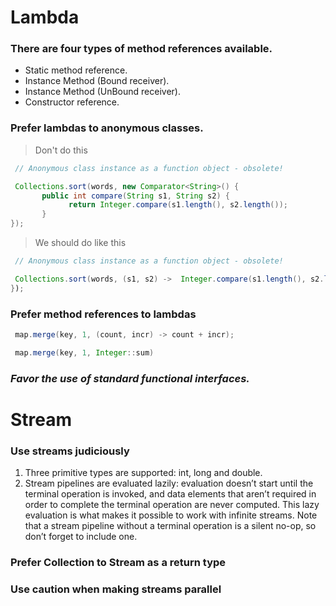 # Lambda
### There are four types of method references available.

-   Static method reference.
-   Instance Method (Bound receiver).
-   Instance Method (UnBound receiver).
-   Constructor reference.
### **Prefer lambdas to anonymous classes.**

> Don't do this
```java
 // Anonymous class instance as a function object - obsolete! 

 Collections.sort(words, new Comparator<String>() {
       public int compare(String s1, String s2) { 
			 return Integer.compare(s1.length(), s2.length());
       } 
});
```

> We should do like this
```java
 // Anonymous class instance as a function object - obsolete! 

 Collections.sort(words, (s1, s2) ->  Integer.compare(s1.length(), s2.length()));
});
```
### **Prefer method references to lambdas**
```java
 map.merge(key, 1, (count, incr) -> count + incr);
```

```java
 map.merge(key, 1, Integer::sum)
```
###  ***Favor the use of standard functional interfaces.***

# Stream
### Use streams judiciously
1. Three primitive types are supported: int, long and double.
2. Stream pipelines are evaluated lazily: evaluation doesn’t start until the terminal operation is invoked, and data elements that aren’t required in order to complete the terminal operation are never computed. This lazy evaluation is what makes it possible to work with infinite streams. Note that a stream pipeline without a terminal operation is a silent no-op, so don’t forget to include one.
### Prefer Collection to Stream as a return type 
### Use caution when making streams parallel
<!--stackedit_data:
eyJoaXN0b3J5IjpbMjUyMjQ5Njk2LDE4OTA3NDY1NiwzNzYxMT
c5NTYsMzM1MjQxMTAyLC01MjM2MjIxNjVdfQ==
-->